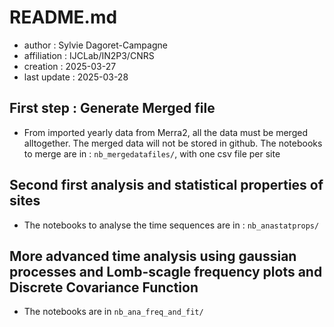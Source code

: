 # README.md 

- author : Sylvie Dagoret-Campagne
- affiliation : IJCLab/IN2P3/CNRS
- creation : 2025-03-27
- last update : 2025-03-28 

## First step : Generate Merged file

- From imported yearly data from Merra2, all the data must be merged alltogether. The merged data will not be stored in github.
The notebooks to merge are in : `nb_mergedatafiles/`, with one csv file per site

## Second first analysis and statistical properties of sites
- The notebooks to analyse the time sequences are in :   `nb_anastatprops/`


## More advanced time analysis using gaussian processes and Lomb-scagle frequency plots and Discrete Covariance Function 
- The notebooks are in `nb_ana_freq_and_fit/`     
